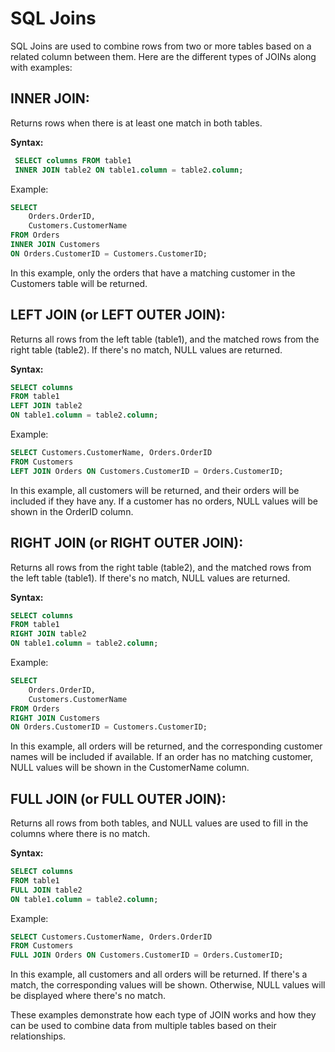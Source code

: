 # SQL Joins

SQL Joins are used to combine rows from two or more tables based on a related column between them. Here are the different types of JOINs along with examples:

## INNER JOIN:

Returns rows when there is at least one match in both tables.

**Syntax:**

```sql
 SELECT columns FROM table1
 INNER JOIN table2 ON table1.column = table2.column;
```

Example:

```sql
SELECT
    Orders.OrderID,
    Customers.CustomerName
FROM Orders
INNER JOIN Customers
ON Orders.CustomerID = Customers.CustomerID;
```

In this example, only the orders that have a matching customer in the Customers table will be returned.

## LEFT JOIN (or LEFT OUTER JOIN):

Returns all rows from the left table (table1), and the matched rows from the right table (table2). If there's no match, NULL values are returned.

**Syntax:**

```sql
SELECT columns
FROM table1
LEFT JOIN table2
ON table1.column = table2.column;
```

Example:

```sql
SELECT Customers.CustomerName, Orders.OrderID
FROM Customers
LEFT JOIN Orders ON Customers.CustomerID = Orders.CustomerID;
```

In this example, all customers will be returned, and their orders will be included if they have any. If a customer has no orders, NULL values will be shown in the OrderID column.

## RIGHT JOIN (or RIGHT OUTER JOIN):

Returns all rows from the right table (table2), and the matched rows from the left table (table1). If there's no match, NULL values are returned.

**Syntax:**

```sql
SELECT columns
FROM table1
RIGHT JOIN table2
ON table1.column = table2.column;
```

Example:

```sql
SELECT
    Orders.OrderID,
    Customers.CustomerName
FROM Orders
RIGHT JOIN Customers
ON Orders.CustomerID = Customers.CustomerID;
```

In this example, all orders will be returned, and the corresponding customer names will be included if available. If an order has no matching customer, NULL values will be shown in the CustomerName column.

## FULL JOIN (or FULL OUTER JOIN):

Returns all rows from both tables, and NULL values are used to fill in the columns where there is no match.

**Syntax:**

```sql
SELECT columns
FROM table1
FULL JOIN table2
ON table1.column = table2.column;
```

Example:

```sql
SELECT Customers.CustomerName, Orders.OrderID
FROM Customers
FULL JOIN Orders ON Customers.CustomerID = Orders.CustomerID;
```

In this example, all customers and all orders will be returned. If there's a match, the corresponding values will be shown. Otherwise, NULL values will be displayed where there's no match.

These examples demonstrate how each type of JOIN works and how they can be used to combine data from multiple tables based on their relationships.

